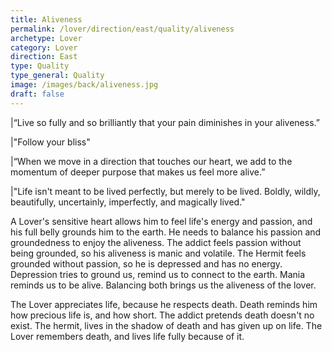 ```yaml
---
title: Aliveness
permalink: /lover/direction/east/quality/aliveness
archetype: Lover
category: Lover
direction: East
type: Quality
type_general: Quality
image: /images/back/aliveness.jpg
draft: false
---
```

  
|“Live so fully and so brilliantly that your pain diminishes in your aliveness.”   
  
|"Follow your bliss"  
  
|“When we move in a direction that touches our heart, we add to the momentum of deeper purpose that makes us feel more alive.”   
  
|"Life isn't meant to be lived perfectly, but merely to be lived. Boldly, wildly, beautifully, uncertainly, imperfectly, and magically lived."  
  
A Lover's sensitive heart allows him to feel life's energy and passion, and his full belly grounds him to the earth. He needs to balance his passion and groundedness to enjoy the aliveness. The addict feels passion without being grounded, so his aliveness is manic and volatile. The Hermit feels grounded without passion, so he is depressed and has no energy.   
Depression tries to ground us, remind us to connect to the earth. Mania reminds us to be alive. Balancing both brings us the aliveness of the lover.   
  
The Lover appreciates life, because he respects death. Death reminds him how precious life is, and how short. The addict pretends death doesn't no exist. The hermit, lives in the shadow of death and has given up on life. The Lover remembers death, and lives life fully because of it. 

